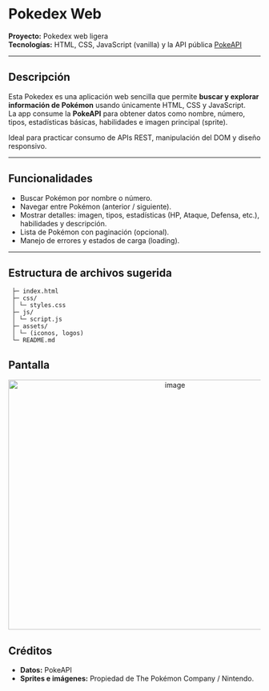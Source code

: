 # Pokedex Web

**Proyecto:** Pokedex web ligera  
**Tecnologías:** HTML, CSS, JavaScript (vanilla) y la API pública [PokeAPI](https://pokeapi.co/)

---

##  Descripción

Esta Pokedex es una aplicación web sencilla que permite **buscar y explorar información de Pokémon** usando únicamente HTML, CSS y JavaScript.  
La app consume la **PokeAPI** para obtener datos como nombre, número, tipos, estadísticas básicas, habilidades e imagen principal (sprite).  

Ideal para practicar consumo de APIs REST, manipulación del DOM y diseño responsivo.

---

##  Funcionalidades

-  Buscar Pokémon por nombre o número.  
-  Navegar entre Pokémon (anterior / siguiente).  
-  Mostrar detalles: imagen, tipos, estadísticas (HP, Ataque, Defensa, etc.), habilidades y descripción.  
-  Lista de Pokémon con paginación (opcional).  
-  Manejo de errores y estados de carga (loading).

---

##  Estructura de archivos sugerida
 ``` pokedex-web/
  ├─ index.html
  ├─ css/
  │ └─ styles.css
  ├─ js/
  │ └─ script.js
  ├─ assets/
  │ └─ (iconos, logos)
  └─ README.md
```
## Pantalla
<p align="center">
  <img width="650" height="500" alt="image" src="https://github.com/user-attachments/assets/de27adce-5980-43b1-b7b8-2153cd308bf4">
</p>


## Créditos

- **Datos:** PokeAPI
- **Sprites e imágenes:** Propiedad de The Pokémon Company / Nintendo.


